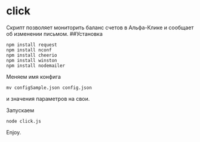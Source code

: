 click
=====

Скрипт позволяет мониторить баланс счетов в Альфа-Клике и сообщает об изменении письмом.
##Установка
```
npm install request
npm install nconf
npm install cheerio
npm install winston
npm install nodemailer
```
Меняем имя конфига
```
mv configSample.json config.json
```
и значения параметров на свои.

Запускаем
```
node click.js
```

Enjoy.
